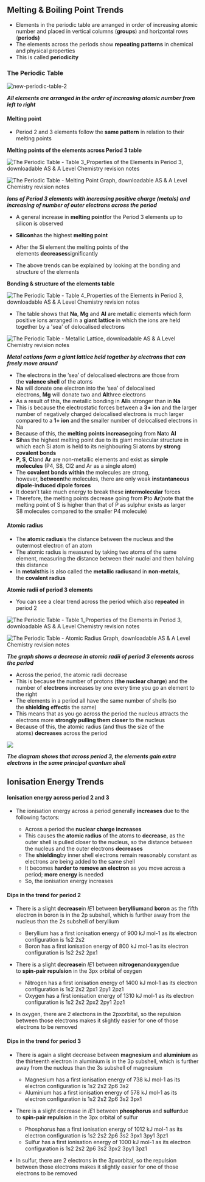 ## Melting & Boiling Point Trends

* Elements in the periodic table are arranged in order of increasing atomic number and placed in vertical columns (**groups**) and horizontal rows (**periods)**
* The elements across the periods show **repeating patterns** in chemical and physical properties
* This is called **periodicity**

### The Periodic Table

![new-periodic-table-2](new-periodic-table-2.png)

***All elements are arranged in the order of increasing atomic number from left to right***

#### Melting point

* Period 2 and 3 elements follow the **same pattern** in relation to their melting points

**Melting points of the elements across Period 3 table**

![The Periodic Table - Table 3_Properties of the Elements in Period 3, downloadable AS & A Level Chemistry revision notes](2.1-The-Periodic-Table-Table-3_Properties-of-the-Elements-in-Period-3.png)

![The Periodic Table - Melting Point Graph, downloadable AS & A Level Chemistry revision notes](2.1-The-Periodic-Table-Melting-Point-Graph.png)

***Ions of Period 3 elements with increasing positive charge (metals) and increasing of number of outer electrons across the period***

* A general increase in **melting point**for the Period 3 elements up to silicon is observed
* **Silicon**has the highest **melting point**
* After the Si element the melting points of the elements **decreases**significantly

* The above trends can be explained by looking at the bonding and structure of the elements

**Bonding & structure of the elements table**

![The Periodic Table - Table 4_Properties of the Elements in Period 3, downloadable AS & A Level Chemistry revision notes](2.1-The-Periodic-Table-Table-4_Properties-of-the-Elements-in-Period-3.png)

* The table shows that **Na**, **Mg** and **Al** are metallic elements which form positive ions arranged in a **giant** **lattice** in which the ions are held together by a 'sea' of delocalised electrons

![The Periodic Table - Metallic Lattice, downloadable AS & A Level Chemistry revision notes](2.1-The-Periodic-Table-Metallic-Lattice.png)

***Metal cations form a giant lattice held together by electrons that can freely move around***

* The electrons in the ‘sea’ of delocalised electrons are those from the **valence shell** of the atoms
* **Na** will donate one electron into the ‘sea’ of delocalised electrons, **Mg** will donate two and **Al**three electrons
* As a result of this, the metallic bonding in **Al**is stronger than in **Na**
* This is because the electrostatic forces between a **3+ ion** and the larger number of negatively charged delocalised electrons is much larger compared to a **1+ ion** and the smaller number of delocalised electrons in Na
* Because of this, the **melting points increase**going from **Na**to **Al**
* **Si**has the highest melting point due to its giant molecular structure in which each Si atom is held to its neighbouring Si atoms by **strong covalent bonds**
* **P, S**, **Cl**and **Ar** are non-metallic elements and exist as **simple molecules** (P4, S8, Cl2 and Ar as a single atom)
* The **covalent bonds within** the molecules are strong, however, **between**the molecules, there are only weak **instantaneous dipole-induced dipole forces**
* It doesn’t take much energy to break these **intermolecular** forces
* Therefore, the melting points decrease going from **P**to **Ar**(note that the melting point of S is higher than that of P as sulphur exists as larger S8 molecules compared to the smaller P4 molecule)

#### Atomic radius

* The **atomic radius**is the distance between the nucleus and the outermost electron of an atom
* The atomic radius is measured by taking two atoms of the same element, measuring the distance between their nuclei and then halving this distance
* In **metals**this is also called the **metallic radius**and in **non-metals**, the **covalent radius**

**Atomic radii of period 3 elements**

* You can see a clear trend across the period which also **repeated** in period 2

![The Periodic Table - Table 1_Properties of the Elements in Period 3, downloadable AS & A Level Chemistry revision notes](2.1-The-Periodic-Table-Table-1_Properties-of-the-Elements-in-Period-3.png)

![The Periodic Table - Atomic Radius Graph, downloadable AS & A Level Chemistry revision notes](2.1-The-Periodic-Table-Atomic-Radius-Graph.png)

***The graph shows a decrease in atomic radii of period 3 elements across the period***

* Across the period, the atomic radii decrease
* This is because the number of protons (**the nuclear charge**) and the number of **electrons** increases by one every time you go an element to the right
* The elements in a period all have the same number of shells (so the **shielding effect**is the same)
* This means that as you go across the period the nucleus attracts the electrons more **strongly pulling them closer** to the nucleus
* Because of this, the atomic radius (and thus the size of the atoms) **decreases** across the period

![](2.1.2-Decreasing-atomic-radius-across-Period-3.png)

***The diagram shows that across period 3, the elements gain extra electrons in the same principal quantum shell***

## Ionisation Energy Trends

#### Ionisation energy across period 2 and 3

* The ionisation energy across a period generally **increases** due to the following factors:

  + Across a period the **nuclear charge increases**
  + This causes the **atomic radius** of the atoms to **decrease**, as the outer shell is pulled closer to the nucleus, so the distance between the nucleus and the outer electrons **decreases**
  + The **shielding**by inner shell electrons remain reasonably constant as electrons are being added to the same shell
  + It becomes **harder to remove an electron** as you move across a period; **more energy** is needed
  + So, the ionisation energy increases

#### Dips in the trend for period 2

* There is a slight **decrease**in *IE*1 between **beryllium**and **boron** as the fifth electron in boron is in the 2p subshell, which is further away from the nucleus than the 2s subshell of beryllium

  + Beryllium has a first ionisation energy of 900 kJ mol-1 as its electron configuration is 1s2 2s2
  + Boron has a first ionisation energy of 800 kJ mol-1 as its electron configuration is 1s2 2s2 2px1
* There is a slight **decrease**in *IE*1 between **nitrogen**and**oxygen**due to **spin-pair repulsion** in the 3px orbital of oxygen

  + Nitrogen has a first ionisation energy of 1400 kJ mol-1 as its electron configuration is 1s2 2s2 2px1 2py1 2pz1
  + Oxygen has a first ionisation energy of 1310 kJ mol-1 as its electron configuration is 1s2 2s2 2px2 2py1 2pz1
* In oxygen, there are 2 electrons in the 2pxorbital, so the repulsion between those electrons makes it slightly easier for one of those electrons to be removed

#### Dips in the trend for period 3

* There is again a slight decrease between **magnesium** and **aluminium** as the thirteenth electron in aluminium is in the 3p subshell, which is further away from the nucleus than the 3s subshell of magnesium

  + Magnesium has a first ionisation energy of 738 kJ mol-1 as its electron configuration is 1s2 2s2 2p6 3s2
  + Aluminium has a first ionisation energy of 578 kJ mol-1 as its electron configuration is 1s2 2s2 2p6 3s2 3px1
* There is a slight decrease in *IE*1 between **phosphorus** and **sulfur**due to **spin-pair repulsion** in the 3px orbital of sulfur

  + Phosphorus has a first ionisation energy of 1012 kJ mol-1 as its electron configuration is 1s2 2s2 2p6 3s2 3px1 3py1 3pz1
  + Sulfur has a first ionisation energy of 1000 kJ mol-1 as its electron configuration is 1s2 2s2 2p6 3s2 3px2 3py1 3pz1
* In sulfur, there are 2 electrons in the 3pxorbital, so the repulsion between those electrons makes it slightly easier for one of those electrons to be removed